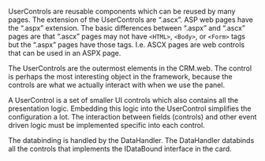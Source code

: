 <properties date="2016-06-24"
SortOrder="10"
/>

UserControls are reusable components which can be reused by many pages. The extension of the UserControls are “.ascx”. ASP web pages have the “.aspx” extension. The basic differences between “.aspx” and “.ascx” pages are that “.ascx” pages may not have `<HTML>`, `<Body>`, or `<Form>` tags but the “.aspx” pages have those tags. I.e. ASCX pages are web controls that can be used in an ASPX page.

The UserControls are the outermost elements in the CRM.web. The control is perhaps the most interesting object in the framework, because the controls are what we actually interact with when we use the panel.

A UserControl is a set of smaller UI controls which also contains all the presentation logic. Embedding this logic into the UserControl simplifies the configuration a lot. The interaction between fields (controls) and other event driven logic must be implemented specific into each control.

The databinding is handled by the DataHandler. The DataHandler databinds all the controls that implements the IDataBound interface in the card.
